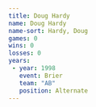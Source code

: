 ```yaml
---
title: Doug Hardy
name: Doug Hardy
name-sort: Hardy, Doug
games: 0
wins: 0
losses: 0
years:
 - year: 1998
   event: Brier
   team: "AB"
   position: Alternate
---
```

